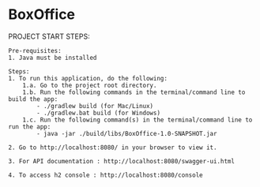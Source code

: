 # BoxOffice

PROJECT START STEPS:

    Pre-requisites:
    1. Java must be installed

    Steps:
    1. To run this application, do the following:
        1.a. Go to the project root directory.
        1.b. Run the following commands in the terminal/command line to build the app:
            - ./gradlew build (for Mac/Linux)
            - ./gradlew.bat build (for Windows)
        1.c. Run the following command(s) in the terminal/command line to run the app:
            - java -jar ./build/libs/BoxOffice-1.0-SNAPSHOT.jar

    2. Go to http://localhost:8080/ in your browser to view it.

    3. For API documentation : http://localhost:8080/swagger-ui.html

    4. To access h2 console : http://localhost:8080/console

